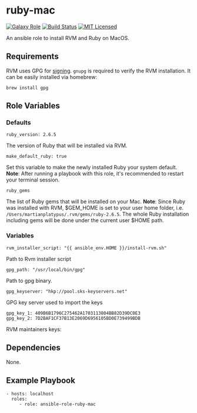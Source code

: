 ruby-mac
=========

[![Galaxy Role][badge-role]][link-galaxy]
[![Build Status][badge-travis]][link-travis]
[![MIT Licensed][badge-license]][link-license]

An ansible role to install RVM and Ruby on MacOS.

Requirements
------------

RVM uses GPG for [signing](https://rvm.io/rvm/security).
`gnupg` is required to verify the RVM installation. It can be easily installed via homebrew:

`brew install gpg`

Role Variables
--------------

### Defaults
    ruby_version: 2.6.5
The version of Ruby that will be installed via RVM.

    make_default_ruby: true
Set this variable to make the newly installed Ruby your system default.
**Note**: After running a playbook with this role, it's recommended to restart your terminal session.

    ruby_gems
The list of Ruby gems that will be installed on your Mac.
**Note**: Since Ruby was installed with RVM, $GEM_HOME is set to your user home folder, i.e. `/Users/martianplatypus/.rvm/gems/ruby-2.6.5`. The whole Ruby installation including gems will be done under the current user $HOME path.


### Variables
    rvm_installer_script: "{{ ansible_env.HOME }}/install-rvm.sh"
Path to Rvm installer script

    gpg_path: "/usr/local/bin/gpg"
Path to gpg binary.

    gpg_keyserver: "hkp://pool.sks-keyservers.net"
GPG key server used to import the keys

    gpg_key_1: 409B6B1796C275462A1703113804BB82D39DC0E3
    gpg_key_2: 7D2BAF1CF37B13E2069D6956105BD0E739499BDB
RVM maintainers keys:


Dependencies
------------

None.

Example Playbook
----------------

    - hosts: localhost
      roles:
         - role: ansible-role-ruby-mac

[badge-role]: https://img.shields.io/ansible/role/47589.svg?style=flat-square
[badge-license]: https://img.shields.io/github/license/martianplatypus/ansible-role-ruby-mac
[badge-travis]: https://img.shields.io/travis/com/martianplatypus/ansible-role-ruby-mac
[link-galaxy]: https://galaxy.ansible.com/martianplatypus/ruby_mac/
[link-license]: https://github.com/martianplatypus/ansible-role-ruby-mac/blob/master/LICENSE
[link-travis]: https://travis-ci.com/github/martianplatypus/ansible-role-ruby-mac/
